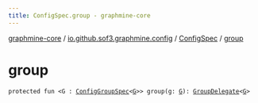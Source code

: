 ```yaml
---
title: ConfigSpec.group - graphmine-core
---
```


[graphmine-core](../../index.html) / [io.github.sof3.graphmine.config](../index.html) / [ConfigSpec](index.html) / [group](./group.html)

# group

`protected fun <G : `[`ConfigGroupSpec`](../-config-group-spec/index.html)`<`[`G`](group.html#G)`>> group(g: `[`G`](group.html#G)`): `[`GroupDelegate`](-group-delegate/index.html)`<`[`G`](group.html#G)`>`